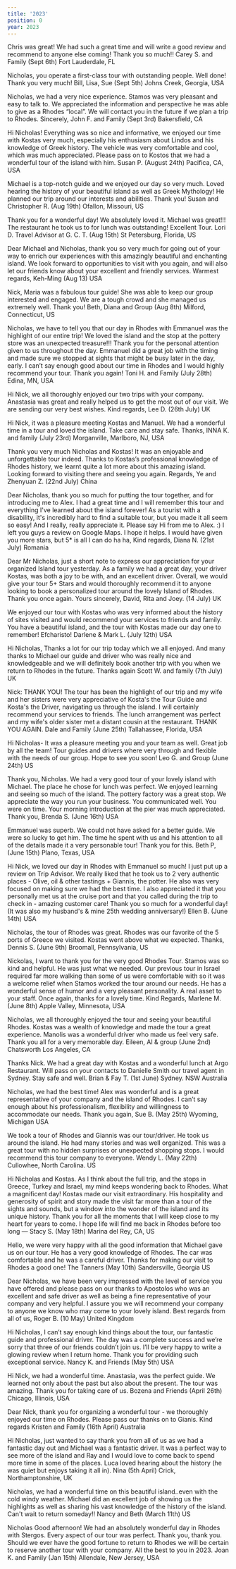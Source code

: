```yaml
---
title: '2023'
position: 0
year: 2023
---
```


Chris was great! We had such a great time and will write a good review and recommend to anyone else coming! Thank you so much!!  Carey S. and Family (Sept 6th) Fort Lauderdale, FL

Nicholas, you operate a first-class tour with outstanding people. Well done! Thank you very much!  Bill, Lisa, Sue (Sept 5th) Johns Creek, Georgia, USA

Nicholas, we had a very nice experience.  Stamos was very pleasant and easy to talk to.  We appreciated the information and perspective he was able to give as a Rhodes “local”.  We will contact you in the future if we plan a trip to Rhodes.  Sincerely, John F. and Family (Sept 3rd) Bakersfield, CA

Hi Nicholas! Everything was so nice and informative, we enjoyed our time with Kostas very much, especially his enthusiasm about Lindos and his knowledge of Greek history. The vehicle was very comfortable and cool, which was much appreciated. Please pass on to Kostos that we had a wonderful tour of the island with him. Susan P. (August 24th) Pacifica, CA, USA

Michael is a top-notch guide and we enjoyed our day so very much.  Loved hearing the history of your beautiful island as well as Greek Mythology!  He planned our trip around our interests and abilities. Thank you! Susan and Christopher R. (Aug 19th) Ofallon, Missouri, US

Thank you for a wonderful day! We absolutely loved it. Michael was great!!! The restaurant he took us to for lunch was outstanding! Excellent Tour. Lori D. Travel Advisor at G. C. T. (Aug 15th) St Petersburg, Florida, US

Dear Michael and Nicholas, thank you so very much for going out of your way to enrich our experiences with this amazingly beautiful and enchanting island. We look forward to opportunities to visit with you again, and will also let our friends know about your excellent and friendly services. Warmest regards, Keh-Ming (Aug 13) USA

Nick, Maria was a fabulous tour guide!  She was able to keep our group interested and engaged. We are a tough crowd and she managed us extremely well. Thank you! Beth, Diana and Group (Aug 8th) Milford, Connecticut, US

Nicholas, we have to tell you that our day in Rhodes with Emmanuel was the highlight of our entire trip! We loved the island and the stop at the pottery store was an unexpected treasure!!! Thank you for the personal attention given to us throughout the day. Emmanuel did a great job with the timing and made sure we stopped at sights that might be busy later in the day, early. I can’t say enough good about our time in Rhodes and I would highly recommend your tour. Thank you again! Toni H. and Family (July 28th) Edina, MN, USA
  
Hi Nick, we all thoroughly enjoyed our two trips with your company. Anastasia was great and really helped us to get the most out of our visit.  We are sending our very best wishes.  Kind regards, Lee D. (26th July) UK 

Hi Nick, it was a pleasure meeting Kostas and Manuel.  We had a wonderful time in a tour and loved the island. Take care and stay safe. Thanks, INNA K. and family (July 23rd) Morganville, Marlboro, NJ, USA

Thank you very much Nicholas and Kostas! It was an enjoyable and unforgettable tour indeed. Thanks to Kostas’s professional knowledge of Rhodes history, we learnt quite a lot more about this amazing island. Looking forward to visiting there and seeing you again. Regards, Ye and Zhenyuan Z. (22nd July) China

Dear Nicholas, thank you so much for putting the tour together, and for introducing me to Alex. I had a great time and I will remember this tour and everything I've learned about the island forever! As a tourist with a disability, it's incredibly hard to find a suitable tour, but you made it all seem so easy! And I really, really appreciate it. Please say Hi from me to Alex. :) I left you guys a review on Google Maps. I hope it helps. I would have given you more stars, but 5* is all I can do ha ha, Kind regards, Diana N. (21st July) Romania

Dear Mr Nicholas, just a short note to express our appreciation for your organized Island tour yesterday. As a family we had a great day, your driver Kostas, was both a joy to be with, and an excellent driver. Overall, we would give your tour 5+ Stars and would thoroughly recommend it to anyone looking to book a personalized tour around the lovely Island of Rhodes. Thank you once again. Yours sincerely, David, Rita and Joey. (14 July) UK

We enjoyed our tour with Kostas who was very informed about the history of sites visited and would recommend your services to friends and family. You have a beautiful island, and the tour with Kostas made our day one to remember!  Efcharisto!  Darlene & Mark L. (July 12th) USA

Hi Nicholas, Thanks a lot for our trip today which we all enjoyed. And many thanks to Michael our guide and driver who was really nice and knowledgeable and we will definitely book another trip with you when we return to Rhodes in the future.  Thanks again Scott W. and family (7th July) UK

Nick: THANK YOU!  The tour has been the highlight of our trip and my wife and her sisters were very appreciative of Kosta's the Tour Guide and Kosta's the Driver, navigating us through the island. I will certainly recommend your services to friends. The lunch arrangement was perfect and my wife's older sister met a distant cousin at the restaurant. THANK YOU AGAIN. Dale and Family (June 25th) Tallahassee, Florida, USA

Hi Nicholas- It was a pleasure meeting you and your team as well. Great job by all the team! Tour guides and drivers where very through and flexible with the needs of our group. Hope to see you soon! Leo G. and Group (June 24th) US

Thank you, Nicholas. We had a very good tour of your lovely island with Michael. The place he chose for lunch was perfect. We enjoyed learning and seeing so much of the island. The pottery factory was a great stop. We appreciate the way you run your business. You communicated well. You were on time. Your morning introduction at the pier was much appreciated. Thank you, Brenda S. (June 16th) USA

Emmanuel was superb. We could not have asked for a better guide. We were so lucky to get him. The time he spent with us and his attention to all of the details made it a very personable tour! Thank you for this. Beth P, (June 15th) Plano, Texas, USA

Hi Nick, we loved our day in Rhodes with Emmanuel so much! I just put up a review on Trip Advisor. We really liked that he took us to 2 very authentic places - Olive, oil & other tastings + Giannis, the potter. He also was very focused on making sure we had the best time. I also appreciated it that you personally met us at the cruise port and that you called during the trip to check in - amazing customer care!  Thank you so much for a wonderful day! (It was also my husband's & mine 25th wedding anniversary!) Ellen B. (June 14th) USA

Nicholas, the tour of Rhodes was great. Rhodes was our favorite of the 5 ports of Greece we visited. Kostas went above what we expected.  Thanks, Dennis S.  (June 9th) Broomall, Pennsylvania, US	

Nickolas, I want to thank you for the very good Rhodes Tour.  Stamos was so kind and helpful.  He was just what we needed.  Our previous tour in Israel required far more walking than some of us were comfortable with so it was a welcome relief when Stamos worked the tour around our needs.  He has a wonderful sense of humor and a very pleasant personality.  A real asset to your staff.  Once again, thanks for a lovely time. Kind Regards, Marlene M. (June 8th) Apple Valley, Minnesota, USA


Nicholas, we all thoroughly enjoyed the tour and seeing your beautiful Rhodes.  Kostas was a wealth of knowledge and made the tour a great experience.  Manolis was a wonderful driver who made us feel very safe.  Thank you all for a very memorable day. Eileen, Al & group (June 2nd) Chatsworth Los Angeles, CA

Thanks Nick. We had a great day with Kostas and a wonderful lunch at Argo Restaurant.  Will pass on your contacts to Danielle Smith our travel agent in Sydney.  Stay safe and well.  Brian & Fay T. (1st June) Sydney. NSW Australia

Nicholas, we had the best time! Alex was wonderful and is a great representative of your company and the island of Rhodes. I can’t say enough about his professionalism, flexibility and willingness to accommodate our needs.
Thank you again, Sue B. (May 25th) Wyoming, Michigan USA

We took a tour of Rhodes and Giannis was our tour/driver.  He took us around the island. He had many stories and was well organized. This was a great tour with no hidden surprises or unexpected shopping stops.  I would recommend this tour company to everyone. Wendy L. (May 22th) Cullowhee, North Carolina. US

Hi Nicholas and Kostas. As I think about the full trip, and the stops in Greece, Turkey and Israel, my mind keeps wondering back to Rhodes.  What a magnificent day!  Kostas made our visit extraordinary. His hospitality and generosity of spirit and story made the visit far more than a tour of the sights and sounds, but a window into the wonder of the island and its unique history. Thank you for all the moments that I will keep close to my heart for years to come.  I hope life will find me back in Rhodes before too long — Stacy S. (May 18th) Marina del Rey, CA, US  

Hello, we were very happy with all the good information that Michael gave us on our tour.  He has a very good knowledge of Rhodes.  The car was comfortable and he was a careful driver. Thanks for making our visit to Rhodes a good one!  The Tanners (May 10th) Sandersville, Georgia US

Dear Nicholas, we have been very impressed with the level of service you have offered and please pass on our thanks to Apostolos who was an excellent and safe driver as well as being a fine representative of your company and very helpful.  I assure you we will recommend your company to anyone we know who may come to your lovely island.  Best regards from all of us, Roger Β. (10 May) United Kingdom

Hi Nicholas, I can’t say enough kind things about the tour, our fantastic guide and professional driver.  The day was a complete success and we’re sorry that three of our friends couldn’t join us. I’ll be very happy to write a glowing review when I return home.  Thank you for providing such exceptional service. Nancy K. and Friends (May 5th) USA

Hi Nick, we had a wonderful time. Anastasia, was the perfect guide. We learned not only about the past but also about the present. The tour was amazing. Thank you for taking care of us. Bozena and Friends (April 26th) Chicago, Illinois, USA

Dear Nick, thank you for organizing a wonderful tour - we thoroughly enjoyed our time on Rhodes. Please pass our thanks on to Gianis.  Kind regards Kristen and Family (16th April) Australia

Hi Nicholas, just wanted to say thank you from all of us as we had a fantastic day out and Michael was a fantastic driver. It was a perfect way to see more of the island and Ray and I would love to come back to spend more time in some of the places. Luca loved hearing about the history (he was quiet but enjoys taking it all in). Nina (5th April) Crick, Northamptonshire, UK

Nicholas, we had a wonderful time on this beautiful island..even with the cold windy weather. Michael did an excellent job of showing us the highlights as well as sharing his vast knowledge of the history of the island. Can't wait to return someday!! Nancy and Beth (March 11th) US


Nicholas Good afternoon! We had an absolutely wonderful day in Rhodes with Stergos. Every aspect of our tour was perfect. Thank you, thank you. Should we ever have the good fortune to return to Rhodes we will be certain to reserve another tour with your company. All the best to you in 2023. Joan K. and Family (Jan 15th) Allendale, New Jersey, USA